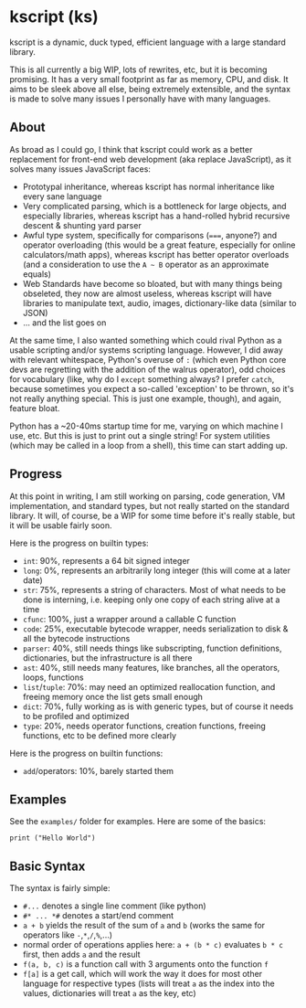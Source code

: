 # kscript (ks)

kscript is a dynamic, duck typed, efficient language with a large standard library.

This is all currently a big WIP, lots of rewrites, etc, but it is becoming promising. It has a very small footprint as far as memory, CPU, and disk. It aims to be sleek above all else, being extremely extensible, and the syntax is made to solve many issues I personally have with many languages.


## About

As broad as I could go, I think that kscript could work as a better replacement for front-end web development (aka replace JavaScript), as it solves many issues JavaScript faces:
  * Prototypal inheritance, whereas kscript has normal inheritance like every sane language
  * Very complicated parsing, which is a bottleneck for large objects, and especially libraries, whereas kscript has a hand-rolled hybrid recursive descent & shunting yard parser
  * Awful type system, specifically for comparisons (`===`, anyone?) and operator overloading (this would be a great feature, especially for online calculators/math apps), whereas kscript has better operator overloads (and a consideration to use the `A ~ B` operator as an approximate equals)
  * Web Standards have become so bloated, but with many things being obseleted, they now are almost useless, whereas kscript will have libraries to manipulate text, audio, images, dictionary-like data (similar to JSON)
  * ... and the list goes on

At the same time, I also wanted something which could rival Python as a usable scripting and/or systems scripting language. However, I did away with relevant whitespace, Python's overuse of `:` (which even Python core devs are regretting with the addition of the walrus operator), odd choices for vocabulary (like, why do I `except` something always? I prefer `catch`, because sometimes you expect a so-called 'exception' to be thrown, so it's not really anything special. This is just one example, though), and again, feature bloat.

Python has a ~20-40ms startup time for me, varying on which machine I use, etc. But this is just to print out a single string! For system utilities (which may be called in a loop from a shell), this time can start adding up.

## Progress

At this point in writing, I am still working on parsing, code generation, VM implementation, and standard types, but not really started on the standard library. It will, of course, be a WIP for some time before it's really stable, but it will be usable fairly soon.

Here is the progress on builtin types:

  * `int`: 90%, represents a 64 bit signed integer
  * `long`: 0%, represents an arbitrarily long integer (this will come at a later date)
  * `str`: 75%, represents a string of characters. Most of what needs to be done is interning, i.e. keeping only one copy of each string alive at a time
  * `cfunc`: 100%, just a wrapper around a callable C function
  * `code`: 25%, executable bytecode wrapper, needs serialization to disk & all the bytecode instructions
  * `parser`: 40%, still needs things like subscripting, function definitions, dictionaries, but the infrastructure is all there
  * `ast`: 40%, still needs many features, like branches, all the operators, loops, functions
  * `list`/`tuple`: 70%: may need an optimized reallocation function, and freeing memory once the list gets small enough
  * `dict`: 70%, fully working as is with generic types, but of course it needs to be profiled and optimized
  * `type`: 20%, needs operator functions, creation functions, freeing functions, etc to be defined more clearly

Here is the progress on builtin functions:
  * `add`/operators: 10%, barely started them

## Examples

See the `examples/` folder for examples. Here are some of the basics:

```
print ("Hello World")
```


## Basic Syntax

The syntax is fairly simple:

  * `#...` denotes a single line comment (like python)
  * `#* ... *#` denotes a start/end comment
  * `a + b` yields the result of the sum of `a` and `b` (works the same for operators like `-`,`*`,`/`,`%`,...)
  * normal order of operations applies here: `a + (b * c)` evaluates `b * c` first, then adds `a` and the result
  * `f(a, b, c)` is a function call with 3 arguments onto the function `f`
  * `f[a]` is a get call, which will work the way it does for most other language for respective types (lists will treat `a` as the index into the values, dictionaries will treat `a` as the key, etc)



